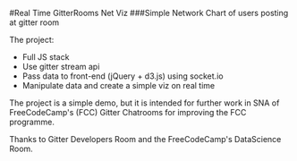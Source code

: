 #Real Time GitterRooms Net Viz
###Simple Network Chart of users posting at gitter room

The project:
* Full JS stack
* Use gitter stream api
* Pass data to front-end (jQuery + d3.js) using socket.io
* Manipulate data and create a simple viz on real time

The project is a simple demo, but it is intended for further work in SNA of FreeCodeCamp's (FCC) Gitter Chatrooms for improving the FCC programme.

Thanks to Gitter Developers Room and the FreeCodeCamp's DataScience Room.